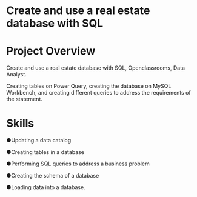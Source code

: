 # Create and use a real estate database with SQL
# Project Overview

Create and use a real estate database with SQL, Openclassrooms, Data Analyst.

Creating tables on Power Query, creating the database on MySQL Workbench, and creating different queries to address the requirements of the statement.

# Skills

●Updating a data catalog

●Creating tables in a database

●Performing SQL queries to address a business problem

●Creating the schema of a database

●Loading data into a database.
